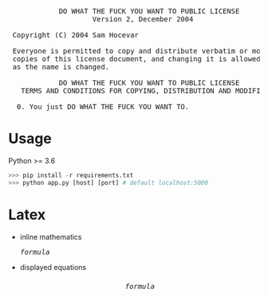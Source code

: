 <pre>
            DO WHAT THE FUCK YOU WANT TO PUBLIC LICENSE
                    Version 2, December 2004

 Copyright (C) 2004 Sam Hocevar <sam@hocevar.net>

 Everyone is permitted to copy and distribute verbatim or modified
 copies of this license document, and changing it is allowed as long
 as the name is changed.

            DO WHAT THE FUCK YOU WANT TO PUBLIC LICENSE
   TERMS AND CONDITIONS FOR COPYING, DISTRIBUTION AND MODIFICATION

  0. You just DO WHAT THE FUCK YOU WANT TO.
</pre>

# Usage
Python >= 3.6

```python
>>> pip install -r requirements.txt
>>> python app.py [host] [port] # default localhost:5000
```

# Latex
* inline mathematics <pre>$formula$</pre>
* displayed equations <pre>$$formula$$</pre>
